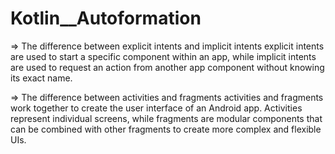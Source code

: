 # Kotlin__Autoformation
=> The difference between explicit intents and implicit intents
explicit intents are used to start a specific component within an app,
while implicit intents are used to request an action from another app component without knowing its exact name.

=> The difference between activities and fragments
activities and fragments work together to create the user interface of an Android app.
Activities represent individual screens, while fragments are modular components that can be combined with other fragments to create more complex and flexible UIs.
